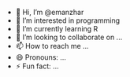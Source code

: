 - 👋 Hi, I’m @emanzhar
- 👀 I’m interested in programming
- 🌱 I’m currently learning R
- 💞️ I’m looking to collaborate on ...
- 📫 How to reach me ...
- 😄 Pronouns: ...
- ⚡ Fun fact: ...

<!---
emanzhar/emanzhar is a ✨ special ✨ repository because its `README.md` (this file) appears on your GitHub profile.
You can click the Preview link to take a look at your changes.
--->

